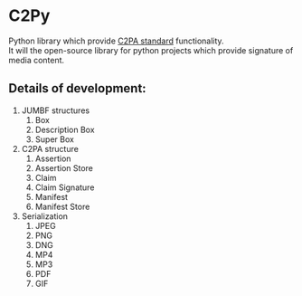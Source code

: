 # C2Py
Python library which provide [C2PA standard](https://c2pa.org/) functionality.   
It will the open-source library for python projects which provide signature of media content.   


## Details of development:
1. JUMBF structures
   1. Box
   2. Description Box
   3. Super Box
2. C2PA structure
   1. Assertion
   2. Assertion Store
   3. Claim
   4. Claim Signature
   5. Manifest
   6. Manifest Store
3. Serialization
   1. JPEG
   2. PNG
   3. DNG
   4. MP4
   5. MP3
   6. PDF
   7. GIF
